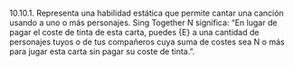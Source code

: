 10.10.1. Representa una habilidad estática que permite cantar una canción usando a uno o más personajes. Sing Together N significa: “En lugar de pagar el coste de tinta de esta carta, puedes {E} a una cantidad de personajes tuyos o de tus compañeros cuya suma de costes sea N o más para jugar esta carta sin pagar su coste de tinta.”. 